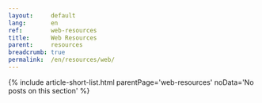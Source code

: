 ```yaml
---
layout:     default
lang:       en
ref:        web-resources
title:      Web Resources
parent:     resources
breadcrumb: true
permalink:  /en/resources/web/
---
```


{% include article-short-list.html
   parentPage='web-resources'
   noData='No posts on this section'
%}
